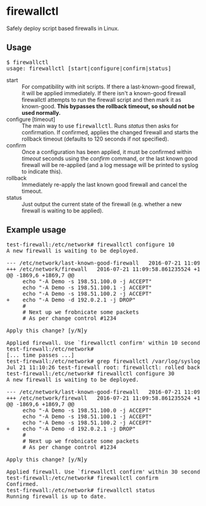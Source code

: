 # firewallctl
Safely deploy script based firewalls in Linux.

## Usage

<pre>
$ firewallctl
usage: firewallctl [start|configure|confirm|status]
</pre>

<dl>
  <dt>start</dt>
  <dd>For compatibility with init scripts. If there a last-known-good firewall, it will be applied immediately. If there isn't a known-good firewall firewallctl attempts to run the firewall script and then mark it as known-good. <strong>This bypasses the rollback timeout, so should not be used normally.</strong></dd>

  <dt>configure [timeout]</dt>
  <dd>The main way to use <tt>firewallctl</tt>. Runs <em>status</em> then asks for confirmation. If confirmed, applies the changed firewall and starts the rollback timeout (defaults to 120 seconds if not specified).</dd>

  <dt>confirm</dt>
  <dd>Once a configuration has been applied, it must be confirmed within <em>timeout</em> seconds using the <em>confirm</em> command, or the last known good firewall will be re-applied (and a log message will be printed to syslog to indicate this).</dd>

  <dt>rollback</dt>
  <dd>Immediately re-apply the last known good firewall and cancel the timeout.</dd>

  <dt>status</dt>
  <dd>Just output the current state of the firewall (e.g. whether a new firewall is waiting to be applied).</dd>
</dl>

## Example usage

<pre>
test-firewall:/etc/network# firewallctl configure 10
A new firewall is waiting to be deployed.

--- /etc/network/last-known-good-firewall   2016-07-21 11:09:41.953415248 +1200
+++ /etc/network/firewall   2016-07-21 11:09:58.861235524 +1200
@@ -1869,6 +1869,7 @@
     echo "-A Demo -s 198.51.100.0 -j ACCEPT"
     echo "-A Demo -s 198.51.100.1 -j ACCEPT"
     echo "-A Demo -s 198.51.100.2 -j ACCEPT"
+    echo "-A Demo -d 192.0.2.1 -j DROP"
     #
     # Next up we frobnicate some packets
     # As per change control #1234

Apply this change? [y/N]y

Applied firewall. Use `firewallctl confirm' within 10 seconds to confirm.
test-firewall:/etc/network#
[... time passes ...]
test-firewall:/etc/network# grep firewallctl /var/log/syslog
Jul 21 11:10:26 test-firewall root: firewallctl: rolled back firewall!
test-firewall:/etc/network# firewallctl configure 30
A new firewall is waiting to be deployed.

--- /etc/network/last-known-good-firewall   2016-07-21 11:09:41.953415248 +1200
+++ /etc/network/firewall   2016-07-21 11:09:58.861235524 +1200
@@ -1869,6 +1869,7 @@
     echo "-A Demo -s 198.51.100.0 -j ACCEPT"
     echo "-A Demo -s 198.51.100.1 -j ACCEPT"
     echo "-A Demo -s 198.51.100.2 -j ACCEPT"
+    echo "-A Demo -d 192.0.2.1 -j DROP"
     #
     # Next up we frobnicate some packets
     # As per change control #1234

Apply this change? [y/N]y

Applied firewall. Use `firewallctl confirm' within 30 seconds to confirm.
test-firewall:/etc/network# firewallctl confirm
Confirmed.
test-firewall:/etc/network# firewallctl status
Running firewall is up to date.
</pre>
